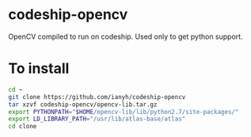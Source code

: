 codeship-opencv
===============

OpenCV compiled to run on codeship. Used only to get python support.

To install
==========

```bash
cd ~
git clone https://github.com/ianyh/codeship-opencv
tar xzvf codeship-opencv/opencv-lib.tar.gz
export PYTHONPATH="$HOME/opencv-lib/lib/python2.7/site-packages/"
export LD_LIBRARY_PATH="/usr/lib/atlas-base/atlas"
cd clone
```
